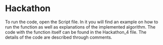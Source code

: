 # Hackathon

To run the code, open the Script file. In it you will find an example on how to run the function as well as explanations of the implemented algorithm. 
The code with the function itself can be found in the Hackathon_4 file. The details of the code are described through comments. 
